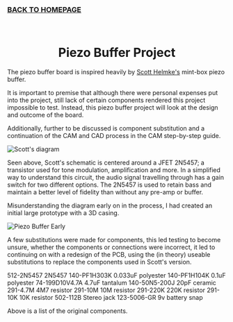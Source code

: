 ### [BACK TO HOMEPAGE](https://ejwilcoxprojects.github.io)




<br>

<h1 align="center">Piezo Buffer Project</h2>




The piezo buffer board is inspired heavily by [Scott Helmke's](http://scotthelmke.com/Mint-box-buffer.html) mint-box piezo buffer.

It is important to premise that although there were personal expenses put into the project, still lack of certain components rendered this project impossible to test. Instead, this piezo buffer project will look at the design and outcome of the board. 

Additionally, further to be discussed is component substitution and a continuation of the CAM and CAD process in the CAM step-by-step guide.

![Scott's diagram](https://i.ibb.co/zFz0LWb/Mint-box-buffer-schematic.jpg)

Seen above, Scott's schematic is centered around a JFET 2N5457; a transistor used for tone modulation, amplification and more. In a simplified way to understand this circuit, the audio signal travelling through has a gain switch for two different options. The 2N5457 is used to retain bass and maintain a better level of fidelity than without any pre-amp or buffer.

Misunderstanding the diagram early on in the process, I had created an initial large prototype with a 3D casing.

![Piezo Buffer Early](https://i.ibb.co/Mn0X93Z/piezob-buffer-holder-2-2022-Jul-31-10-32-46-AM-000-Customized-View4599899894-png-alpha.png)

A few substitutions were made for components, this led testing to become unsure, whether the components or connections were incorrect, it led to continuing on with a redesign of the PCB, using the (in theory) useable substitutions to replace the components used in Scott's version. 

<h0 align="center">
512-2N5457	2N5457
140-PF1H303K	0.033uF polyester
140-PF1H104K	0.1uF polyester
74-199D10V4.7A	4.7uF tantalum
140-50N5-200J	20pF ceramic
291-4.7M	4M7 resistor
291-10M	10M resistor
291-220K	220K resistor
291-10K	10K resistor
502-112B	Stereo jack
123-5006-GR	9v battery snap
</h0>

Above is a list of the original components.



